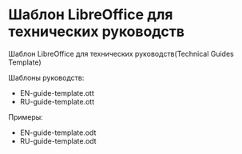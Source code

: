 Шаблон LibreOffice для технических руководств
=============================================

Шаблон LibreOffice для технических руководств(Technical Guides Template)

Шаблоны руководств:

* EN-guide-template.ott
* RU-guide-template.ott 

Примеры:

* EN-guide-template.odt
* RU-guide-template.odt